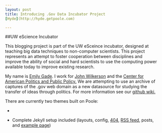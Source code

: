 ```yaml
---
layout: post
title: Introducing .Gov Data Incubator Project
[Hyde](http://hyde.getpoole.com)

---
```

##UW eScience Incubator 

This blogging project is part of the UW eSceince incubator, designed at teaching big data techniques to non-computer scientists. This project represents an attempt to foster cooperation between disciplines and improve the ability of social and hard scientists to use the computing power available today to improve existing research. 

My name is [Emily Gade](http://www.polisci.washington.edu/Directory/Students/grads/grad_gade.html). I work for [John Wilkerson](http://www.polisci.washington.edu/Directory/Faculty/Faculty/faculty_wilkerson.html) and the [Center for American Politics and Public Policy.](http://cappp.org/) We are attempting to use an archive of captures of the .gov web domain as a new datasource for studying the transfer of ideas through politics. For more information see our [github wiki.](https://github.com/uwescience/incubator/wiki/dotgov_data)


There are currently two themes built on Poole:

* 


* Complete Jekyll setup included (layouts, config, [404](/404.html), [RSS feed](/atom.xml), posts, and [example page](/about))

